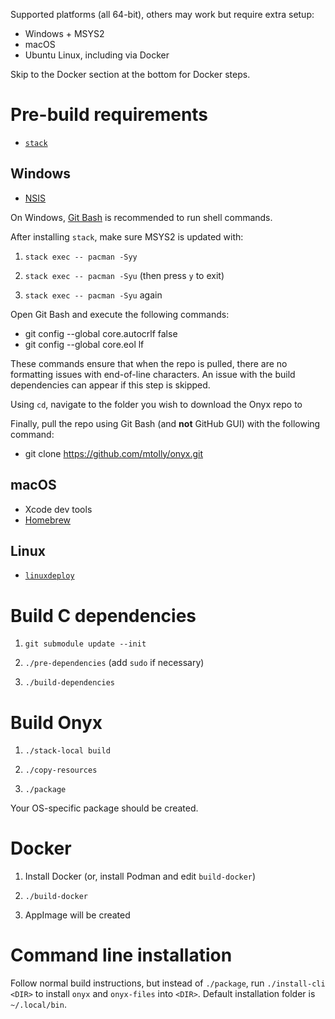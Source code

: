 Supported platforms (all 64-bit), others may work but require extra setup:

  * Windows + MSYS2
  * macOS
  * Ubuntu Linux, including via Docker

Skip to the Docker section at the bottom for Docker steps.

# Pre-build requirements

  * [`stack`](https://haskellstack.org/)

## Windows

  * [NSIS](http://nsis.sourceforge.net/Main_Page)

On Windows, [Git Bash](https://gitforwindows.org/) is recommended to run shell commands.

After installing `stack`, make sure MSYS2 is updated with:

1. `stack exec -- pacman -Syy`

2. `stack exec -- pacman -Syu` (then press `y` to exit)

3. `stack exec -- pacman -Syu` again

Open Git Bash and execute the following commands:

  *  git config --global core.autocrlf false
  *  git config --global core.eol lf
  
These commands ensure that when the repo is pulled, there are no formatting issues with end-of-line characters. An issue with the build dependencies can appear if this step is skipped.

Using `cd`, navigate to the folder you wish to download the Onyx repo to

Finally, pull the repo using Git Bash (and **not** GitHub GUI) with the following command:
  *  git clone https://github.com/mtolly/onyx.git

## macOS

  * Xcode dev tools
  * [Homebrew](https://brew.sh/)

## Linux

  * [`linuxdeploy`](https://github.com/linuxdeploy/linuxdeploy)

# Build C dependencies

1. `git submodule update --init`

2. `./pre-dependencies` (add `sudo` if necessary)

3. `./build-dependencies`

# Build Onyx

1. `./stack-local build`

2. `./copy-resources`

3. `./package`

Your OS-specific package should be created.

# Docker

1. Install Docker (or, install Podman and edit `build-docker`)

2. `./build-docker`

3. AppImage will be created

# Command line installation

Follow normal build instructions, but instead of `./package`,
run `./install-cli <DIR>` to install `onyx` and `onyx-files` into `<DIR>`.
Default installation folder is `~/.local/bin`.
